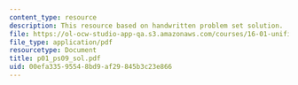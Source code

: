 ```yaml
---
content_type: resource
description: This resource based on handwritten problem set solution.
file: https://ol-ocw-studio-app-qa.s3.amazonaws.com/courses/16-01-unified-engineering-i-ii-iii-iv-fall-2005-spring-2006/00efa33595548bd9af29845b3c23e866_p01_ps09_sol.pdf
file_type: application/pdf
resourcetype: Document
title: p01_ps09_sol.pdf
uid: 00efa335-9554-8bd9-af29-845b3c23e866
---
```

